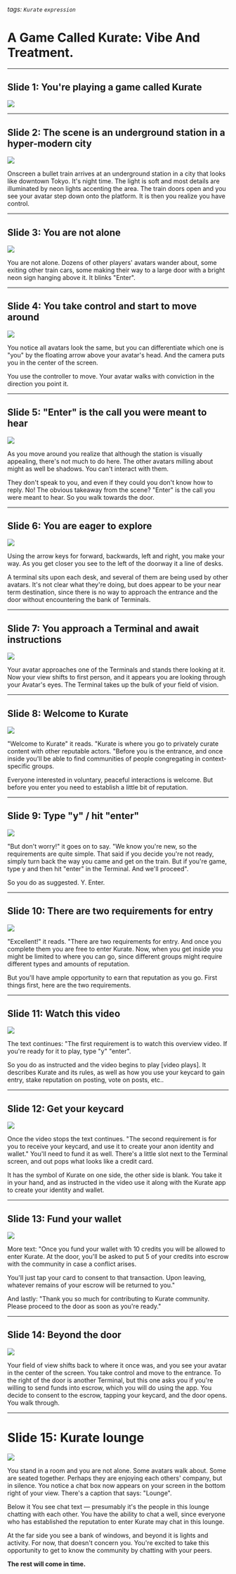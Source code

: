 ###### tags: `Kurate` `expression`

# A Game Called Kurate: Vibe And Treatment.

---

## Slide 1: You're playing a game called Kurate
![](https://i.imgur.com/S4KEoVA.jpg)


---

## Slide 2: The scene is an underground station in a hyper-modern city
![](https://i.imgur.com/5AMuTNU.jpg)


Onscreen a bullet train arrives at an underground station in a city that looks like downtown Tokyo. It's night time. The light is soft and most details are illuminated by neon lights accenting the area. The train doors open and you see your avatar step down onto the platform. It is then you realize you have control.

---

## Slide 3: You are not alone
![](https://i.imgur.com/ikdUnUE.jpg)


You are not alone. Dozens of other players' avatars wander about, some exiting other train cars, some making their way to a large door with a bright neon sign hanging above it. It blinks "Enter".

---

## Slide 4: You take control and start to move around
![](https://i.imgur.com/BLzlN81.png)


You notice all avatars look the same, but you can differentiate which one is "you" by the floating arrow above your avatar's head. And the camera puts you in the center of the screen.

You use the controller to move. Your avatar walks with conviction in the direction you point it.

---

## Slide 5: "Enter" is the call you were meant to hear
![](https://i.imgur.com/nMOB6vt.png)


As you move around you realize that although the station is visually appealing, there's not much to do here. The other avatars milling about might as well be shadows. You can't interact with them. 

They don't speak to you, and even if they could you don't know how to reply. No! The obvious takeaway from the scene? "Enter" is the call you were meant to hear. So you walk towards the door.

---

## Slide 6: You are eager to explore
![](https://i.imgur.com/Io7jKTq.jpg)


Using the arrow keys for forward, backwards, left and right, you make your way. As you get closer you see to the left of the doorway it a line of desks. 

A terminal sits upon each desk, and several of them are being used by other avatars. It's not clear what they're doing, but does appear to be your near term destination, since there is no way to approach the entrance and the door without encountering the bank of Terminals.

---

## Slide 7: You approach a Terminal and await instructions
![](https://i.imgur.com/WwK8nUE.png)

Your avatar approaches one of the Terminals and stands there looking at it. Now your view shifts to first person, and it appears you are looking through your Avatar's eyes. The Terminal takes up the bulk of your field of vision.

---

## Slide 8: Welcome to Kurate
![](https://i.imgur.com/eVpp7RG.jpg)

"Welcome to Kurate" it reads. "Kurate is where you go to privately curate content with other reputable actors. "Before you is the entrance, and once inside you'll be able to find communities of people congregating in context-specific groups. 

Everyone interested in voluntary, peaceful interactions is welcome. But before you enter you need to establish a little bit of reputation. 

---

## Slide 9: Type "y" / hit "enter"
![](https://i.imgur.com/D1PlHH0.png)


"But don't worry!" it goes on to say.  "We know you're new, so the requirements are quite simple. That said if you decide you're not ready, simply turn back the way you came and get on the train. But if you're game, type y and then hit "enter" in the Terminal. And we'll proceed".

So you do as suggested. Y. Enter.

---

## Slide 10: There are two requirements for entry
![](https://i.imgur.com/gxDFU2K.png)

"Excellent!" it reads. "There are two requirements for entry. And once you complete them you are free to enter Kurate. Now, when you get inside you might be limited to where you can go, since different groups might require different types and amounts of reputation. 

But you'll have ample opportunity to earn that reputation as you go. First things first, here are the two requirements.  

---

## Slide 11: Watch this video
![](https://i.imgur.com/J6xTiGY.jpg)

The text continues: "The first requirement is to watch this overview video. If you're ready for it to play, type "y" "enter".

So you do as instructed and the video begins to play [video plays]. It describes Kurate and its rules, as well as how you use your keycard to gain entry, stake reputation on posting, vote on posts, etc..

---

## Slide 12: Get your keycard
![](https://i.imgur.com/gL3uocd.jpg)


Once the video stops the text continues. "The second requirement is for you to receive your keycard, and use it to create your anon identity and wallet." You'll need to fund it as well. There's a little slot next to the Terminal screen, and out pops what looks like a credit card. 

It has the symbol of Kurate on one side, the other side is blank. You take it in your hand, and as instructed in the video use it along with the Kurate app to create your identity and wallet.

---

## Slide 13: Fund your wallet
![](https://i.imgur.com/6fdc46I.jpg)

More text: "Once you fund your wallet with 10 credits you will be allowed to enter Kurate. At the door, you'll be asked to put 5 of your credits into escrow with the community in case a conflict arises. 

You'll just tap your card to consent to that transaction. Upon leaving, whatever remains of your escrow will be returned to you." 

And lastly: "Thank you so much for contributing to Kurate community. Please proceed to the door as soon as you're ready."

---

## Slide 14: Beyond the door
![](https://i.imgur.com/ftTeXMq.jpg)

Your field of view shifts back to where it once was, and you see your avatar in the center of the screen. You take control and move to the entrance. To the right of the door is another Terminal, but this one asks you if you're willing to send funds into escrow, which you will do using the app. You decide to consent to the escrow, tapping your keycard, and the door opens. You walk through.

---

# Slide 15: Kurate lounge
![](https://i.imgur.com/wwhbcfO.jpg)


You stand in a room and you are not alone. Some avatars walk about. Some are seated together. Perhaps they are enjoying each others' company, but in silence. You notice a chat box now appears on your screen in the bottom right of your view. There's a caption that says: "Lounge". 

Below it  You see chat text — presumably it's the people in this lounge chatting with each other. You have the ability to chat a well, since everyone who has established the reputation to enter Kurate may chat in this lounge. 

At the far side you see a bank of windows, and beyond it is lights and activity. For now, that doesn't concern you. You're excited to take this opportunity to get to know the community by chatting with your peers. 

**The rest will come in time.**

